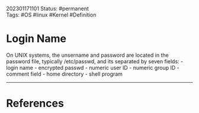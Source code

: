 202301171101
Status: #permanent  
Tags: #OS #linux #Kernel #Definition 

# Login Name


On UNIX systems, the unsername and password are located in the password file, typically /etc/passwd, and its separated by seven fields:
    - login name
    - encrypted passwd
    - numeric user ID
    - numeric group ID
    - comment field
    - home directory
    - shell program


---
# References